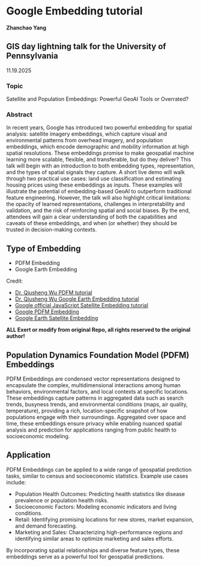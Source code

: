 # Google Embedding tutorial
**Zhanchao Yang**


## GIS day lightning talk for the University of Pennsylvania
11.19.2025

### Topic
Satellite and Population Embeddings: Powerful GeoAI Tools or Overrated?
### Abstract

In recent years, Google has introduced two powerful embedding for spatial analysis: satellite imagery embeddings, which capture visual and environmental patterns from overhead imagery, and population embeddings, which encode demographic and mobility information at high spatial resolutions. These embeddings promise to make geospatial machine learning more scalable, flexible, and transferable, but do they deliver? This talk will begin with an introduction to both embedding types, representation, and the types of spatial signals they capture. A short live demo will walk through two practical use cases: land use classification and estimating housing prices using these embeddings as inputs. These examples will illustrate the potential of embedding-based GeoAI to outperform traditional feature engineering. However, the talk will also highlight critical limitations: the opacity of learned representations, challenges in interpretability and validation, and the risk of reinforcing spatial and social biases. By the end, attendees will gain a clear understanding of both the capabilities and caveats of these embeddings, and when (or whether) they should be trusted in decision-making contexts.

## Type of Embedding
- PDFM Embedding
- Google Earth Embedding

Credit:
- [Dr. Qiusheng Wu PDFM tutorial](https://github.com/opengeos/GeoAI-Tutorials)
- [Dr. Qiusheng Wu Google Earth Embedding tutorial](https://leafmap.org/maplibre/AlphaEarth)
- [Google official JavaScript Satellite Embedding tutorial](https://developers.google.com/earth-engine/tutorials/community/satellite-embedding-02-unsupervised-classification)
- [Google PDFM Embedding](https://github.com/google-research/population-dynamics)
- [Google Earth Satellite Embedding](https://developers.google.com/earth-engine/datasets/catalog/GOOGLE_SATELLITE_EMBEDDING_V1_ANNUAL)

**ALL Exert or modify from original Repo, all rights reserved to the original author!**

## Population Dynamics Foundation Model (PDFM) Embeddings
PDFM Embeddings are condensed vector representations designed to encapsulate the complex, multidimensional interactions among human behaviors, environmental factors, and local contexts at specific locations. These embeddings capture patterns in aggregated data such as search trends, busyness trends, and environmental conditions (maps, air quality, temperature), providing a rich, location-specific snapshot of how populations engage with their surroundings. Aggregated over space and time, these embeddings ensure privacy while enabling nuanced spatial analysis and prediction for applications ranging from public health to socioeconomic modeling.

## Application

PDFM Embeddings can be applied to a wide range of geospatial prediction tasks, similar to census and socioeconomic statistics. Example use cases include:

- Population Health Outcomes: Predicting health statistics like disease prevalence or population health risks.
- Socioeconomic Factors: Modeling economic indicators and living conditions.
- Retail: Identifying promising locations for new stores, market expansion, and demand forecasting.
- Marketing and Sales: Characterizing high-performance regions and identifying similar areas to optimize marketing and sales efforts.

By incorporating spatial relationships and diverse feature types, these embeddings serve as a powerful tool for geospatial predictions.
